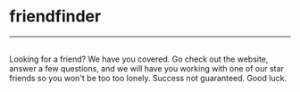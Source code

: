 # friendfinder
<hr>
<br>
Looking for a friend? We have you covered. Go check out the website, answer a few questions, and we will have you working with one of our star friends so you won't be too too lonely. Success not guaranteed. Good luck.
